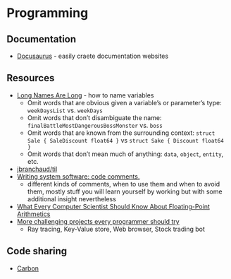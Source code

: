 # Programming

## Documentation

- [Docusaurus](https://v1.docusaurus.io/) - easily craete documentation websites

## Resources

- [Long Names Are Long](https://journal.stuffwithstuff.com/2016/06/16/long-names-are-long/) - how to name variables
  - Omit words that are obvious given a variable’s or parameter’s type: `weekDaysList` vs. `weekDays`
  - Omit words that don’t disambiguate the name: `finalBattleMostDangerousBossMonster` vs. `boss`
  - Omit words that are known from the surrounding context: `struct Sale { SaleDiscount float64 }` vs `struct Sake { Discount float64 }`
  - Omit words that don’t mean much of anything: `data`, `object`, `entity`, etc.
- [jbranchaud/til](https://github.com/jbranchaud/til)
- [Writing system software: code comments.](http://antirez.com/news/124)
  - different kinds of comments, when to use them and when to avoid them, mostly stuff you will learn yourself by working but with some additional insight nevertheless
- [What Every Computer Scientist Should Know About Floating-Point Arithmetics](https://perso.ens-lyon.fr/jean-michel.muller/goldberg.pdf)
- [More challenging projects every programmer should try](https://web.eecs.utk.edu/~azh/blog/morechallengingprojects.html)
  - Ray tracing, Key-Value store, Web browser, Stock trading bot


## Code sharing

- [Carbon](https://carbon.now.sh/)

